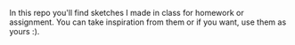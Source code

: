 In this repo you'll find sketches I made in class for homework or assignment.
You can take inspiration from them or if you want, use them as yours :).

